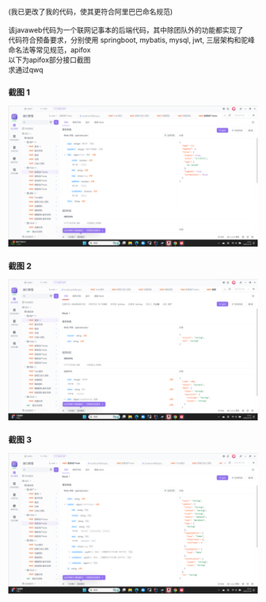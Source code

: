 (我已更改了我的代码，使其更符合阿里巴巴命名规范)<br>
<br>
该javaweb代码为一个联网记事本的后端代码，其中除团队外的功能都实现了<br>
代码符合预备要求，分别使用 springboot, mybatis, mysql, jwt, 三层架构和驼峰命名法等常见规范，apifox<br>
以下为apifox部分接口截图<br>
求通过qwq<br>
### 截图 1
![截图 1](pic/Desktop%20Screenshot%202025.01.10%20-%2022.52.19.11.png)

### 截图 2
![截图 2](pic/Desktop%20Screenshot%202025.01.10%20-%2022.52.45.42.png)

### 截图 3
![截图 3](pic/Desktop%20Screenshot%202025.01.10%20-%2022.53.03.91.png)
